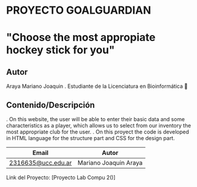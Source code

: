 # PROYECTO GOALGUARDIAN 
# "Choose the most appropiate hockey stick for you"

## Autor
Araya Mariano Joaquin 
. Estudiante de la Licenciatura en Bioinformática :microscope:

## Contenido/Descripción
. On this website, the user will be able to enter their basic data and some characteristics as a player, which allows us to select from our inventory the most appropriate club for the user.
. On this proyect the code is developed in HTML language for the structure part and CSS for the design part.

| Email | Autor |
| ----- | ----- |
| 2316635@ucc.edu.ar | Mariano Joaquin Araya |


Link del Proyecto: [Proyecto Lab Compu 2()]
